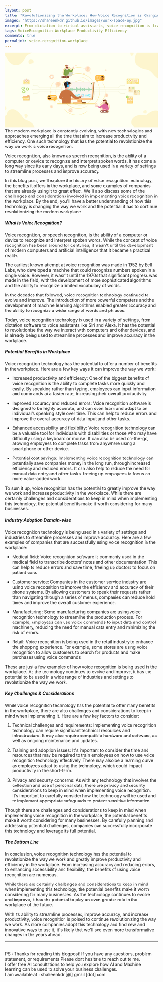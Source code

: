```yaml
---
layout: post
title: "Revolutionizing the Workplace: How Voice Recognition is Changing the Way We Work"
imagex: "https://shaheenkdr.github.io/images/work-space-og.jpg"
excerpt: From dictation to virtual assistants, voice recognition is transforming the way we work. In this post, we explore the technology behind voice recognition and how it's being used in the workplace to improve productivity and efficiency. Discover the benefits and challenges of voice recognition and how it's shaping the future of work.
tags: VoiceRecognition Workplace Productivity Efficiency
comments: true
permalink: voice-recognition-workplace
---
```

![Voice recognition transforming workspace](images/work-space-main.jpg)
<br>
The modern workplace is constantly evolving, with new technologies and approaches emerging all the time that aim to increase productivity and efficiency. One such technology that has the potential to revolutionize the way we work is voice recognition.

Voice recognition, also known as speech recognition, is the ability of a computer or device to recognize and interpret spoken words. It has come a long way since its early days, and is now being used in a variety of settings to streamline processes and improve accuracy.

In this blog post, we'll explore the history of voice recognition technology, the benefits it offers in the workplace, and some examples of companies that are already using it to great effect. We'll also discuss some of the challenges and considerations involved in implementing voice recognition in the workplace. By the end, you'll have a better understanding of how this technology is changing the way we work and the potential it has to continue revolutionizing the modern workplace.

##### What is Voice Recognition?

Voice recognition, or speech recognition, is the ability of a computer or device to recognize and interpret spoken words. While the concept of voice recognition has been around for centuries, it wasn't until the development of modern computers and artificial intelligence that it became a practical reality.

The earliest known attempt at voice recognition was made in 1952 by Bell Labs, who developed a machine that could recognize numbers spoken in a single voice. However, it wasn't until the 1970s that significant progress was made in the field, with the development of more sophisticated algorithms and the ability to recognize a limited vocabulary of words.

In the decades that followed, voice recognition technology continued to evolve and improve. The introduction of more powerful computers and the development of machine learning algorithms enabled greater accuracy and the ability to recognize a wider range of words and phrases.

Today, voice recognition technology is used in a variety of settings, from dictation software to voice assistants like Siri and Alexa. It has the potential to revolutionize the way we interact with computers and other devices, and is already being used to streamline processes and improve accuracy in the workplace.

##### Potential Benefits in Workplace

Voice recognition technology has the potential to offer a number of benefits in the workplace. Here are a few key ways it can improve the way we work:

* Increased productivity and efficiency: One of the biggest benefits of voice recognition is the ability to complete tasks more quickly and easily. By speaking rather than typing, employees can input information and commands at a faster rate, increasing their overall productivity.


* Improved accuracy and reduced errors: Voice recognition software is designed to be highly accurate, and can even learn and adapt to an individual's speaking style over time. This can help to reduce errors and improve the overall accuracy of data input and other tasks.

* Enhanced accessibility and flexibility: Voice recognition technology can be a valuable tool for individuals with disabilities or those who may have difficulty using a keyboard or mouse. It can also be used on-the-go, allowing employees to complete tasks from anywhere using a smartphone or other device.

* Potential cost savings: Implementing voice recognition technology can potentially save companies money in the long run, through increased efficiency and reduced errors. It can also help to reduce the need for manual data entry and other tasks, freeing up employees to focus on more value-added work.

To sum it up, voice recognition has the potential to greatly improve the way we work and increase productivity in the workplace. While there are certainly challenges and considerations to keep in mind when implementing this technology, the potential benefits make it worth considering for many businesses.

##### Industry Adoption Domain-wise

Voice recognition technology is being used in a variety of settings and industries to streamline processes and improve accuracy. Here are a few examples of companies that are successfully using voice recognition in the workplace:

* Medical field: Voice recognition software is commonly used in the medical field to transcribe doctors' notes and other documentation. This can help to reduce errors and save time, freeing up doctors to focus on patient care.

* Customer service: Companies in the customer service industry are using voice recognition to improve the efficiency and accuracy of their phone systems. By allowing customers to speak their requests rather than navigating through a series of menus, companies can reduce hold times and improve the overall customer experience.

* Manufacturing: Some manufacturing companies are using voice recognition technology to streamline the production process. For example, employees can use voice commands to input data and control machinery, reducing the need for manual data entry and minimizing the risk of errors.

* Retail: Voice recognition is being used in the retail industry to enhance the shopping experience. For example, some stores are using voice recognition to allow customers to search for products and make purchases using voice commands.

These are just a few examples of how voice recognition is being used in the workplace. As the technology continues to evolve and improve, it has the potential to be used in a wide range of industries and settings to revolutionize the way we work.

##### Key Challenges & Considerations

While voice recognition technology has the potential to offer many benefits in the workplace, there are also challenges and considerations to keep in mind when implementing it. Here are a few key factors to consider:

1. Technical challenges and requirements: Implementing voice recognition technology can require significant technical resources and infrastructure. It may also require compatible hardware and software, as well as ongoing maintenance and updates.

2. Training and adoption issues: It's important to consider the time and resources that may be required to train employees on how to use voice recognition technology effectively. There may also be a learning curve as employees adapt to using the technology, which could impact productivity in the short-term.

3. Privacy and security concerns: As with any technology that involves the collection and use of personal data, there are privacy and security considerations to keep in mind when implementing voice recognition. It's important to carefully consider how the technology will be used and to implement appropriate safeguards to protect sensitive information.

Though there are challenges and considerations to keep in mind when implementing voice recognition in the workplace, the potential benefits make it worth considering for many businesses. By carefully planning and addressing potential challenges, companies can successfully incorporate this technology and leverage its full potential.

##### The Bottom Line

In conclusion, voice recognition technology has the potential to revolutionize the way we work and greatly improve productivity and efficiency in the workplace. From increasing accuracy and reducing errors, to enhancing accessibility and flexibility, the benefits of using voice recognition are numerous.

While there are certainly challenges and considerations to keep in mind when implementing this technology, the potential benefits make it worth considering for many businesses. As the technology continues to evolve and improve, it has the potential to play an even greater role in the workplace of the future.

With its ability to streamline processes, improve accuracy, and increase productivity, voice recognition is poised to continue revolutionizing the way we work. As more companies adopt this technology and find new and innovative ways to use it, it's likely that we'll see even more transformative changes in the years ahead.
<br>
<hr>
<br>
<div class="reachout"> 
PS : Thanks for reading this blogpost! If you have any questions, problem statement, or requirements
Please dont hesitate to reach out to me. <br>I offer free AI consultations to help you explore how AI and
Machine learning can be used to solve your business challenges. <br>
I am available at : shaheenkdr [@] gmail [dot] com
</div>

